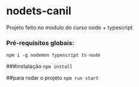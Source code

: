 # nodets-canil
Projeto feito no modulo do curso node + typescript


### Pré-requisitos  globais:
`npm i -g nodemon typescript ts-node`


###instalação
`npm install`

##para rodar o projeto
`npm run start`